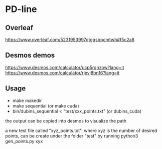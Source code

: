 # PD-line

## Overleaf
https://www.overleaf.com/5231953997qtgqsbpcmtwh#f5c2a8

## Desmos demos
https://www.desmos.com/calculator/ucp5rgnzow?lang=it <br>
https://www.desmos.com/calculator/rjevj8bn16?lang=it

## Usage
- make makedir
- make sequential (or make cuda)
- bin/dubins_sequential < "test/xxx_points.txt" (or dubins_cuda)

the output can be copied into desmos to visualize the path

a new test file called "xyz_points.txt", where xyz is the number of desired points, can be create under the folder "test" by running
python3 gen_points.py xyx
